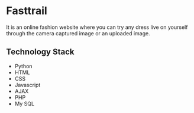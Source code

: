 # Fasttrail
It is an online fashion website where you can try any dress live on yourself through the camera captured image or an uploaded image.

## Technology Stack
- Python
- HTML
- CSS
- Javascript
- AJAX
- PHP
- My SQL
